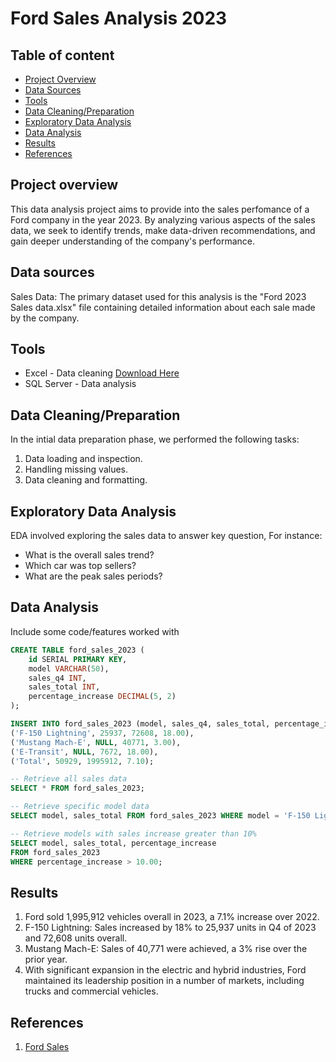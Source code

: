 # Ford Sales Analysis 2023

## Table of content

- [Project Overview](project-overview)
- [Data Sources](data-sources)
- [Tools](tools)
- [Data Cleaning/Preparation](data-cleaning/preparation)
- [Exploratory Data Analysis](exploratory-data-analysis)
- [Data Analysis](data-analysis)
- [Results](results)
- [References](references)

## Project overview

This data analysis project aims to provide into the sales perfomance of a Ford company in the year 2023. By analyzing various aspects of the sales data, we seek to identify trends, make data-driven recommendations, and gain deeper understanding of the company's performance. 

## Data sources

Sales Data: The primary dataset used for this analysis is the "Ford 2023 Sales data.xlsx" file containing detailed information about each sale made by the company.


## Tools

- Excel - Data cleaning [Download Here](https://microsoft.com)
- SQL Server - Data analysis

## Data Cleaning/Preparation

In the intial data preparation phase, we performed the following tasks:
1. Data loading and inspection.
2. Handling missing values.
3. Data cleaning and formatting.


## Exploratory Data Analysis

EDA involved exploring the sales data to answer key question, For instance:
- What is the overall sales trend?
- Which car was top sellers?
- What are the peak sales periods?


## Data Analysis

Include some code/features worked with

```sql
CREATE TABLE ford_sales_2023 (
    id SERIAL PRIMARY KEY,
    model VARCHAR(50),
    sales_q4 INT,
    sales_total INT,
    percentage_increase DECIMAL(5, 2)
);

INSERT INTO ford_sales_2023 (model, sales_q4, sales_total, percentage_increase) VALUES
('F-150 Lightning', 25937, 72608, 18.00),
('Mustang Mach-E', NULL, 40771, 3.00),
('E-Transit', NULL, 7672, 18.00),
('Total', 50929, 1995912, 7.10);

-- Retrieve all sales data
SELECT * FROM ford_sales_2023;

-- Retrieve specific model data
SELECT model, sales_total FROM ford_sales_2023 WHERE model = 'F-150 Lightning';

-- Retrieve models with sales increase greater than 10%
SELECT model, sales_total, percentage_increase
FROM ford_sales_2023
WHERE percentage_increase > 10.00;

```

## Results

1. Ford sold 1,995,912 vehicles overall in 2023, a 7.1% increase over 2022.
2. F-150 Lightning: Sales increased by 18% to 25,937 units in Q4 of 2023 and 72,608 units overall.
3. Mustang Mach-E: Sales of 40,771 were achieved, a 3% rise over the prior year.
4. With significant expansion in the electric and hybrid industries, Ford maintained its leadership position in a number of markets, including trucks and commercial vehicles.

## References

1. [Ford Sales](https://s201.q4cdn.com/693218008/files/doc_news/2023/06/ford-may-2023-u-s-sales-data.pdf)




